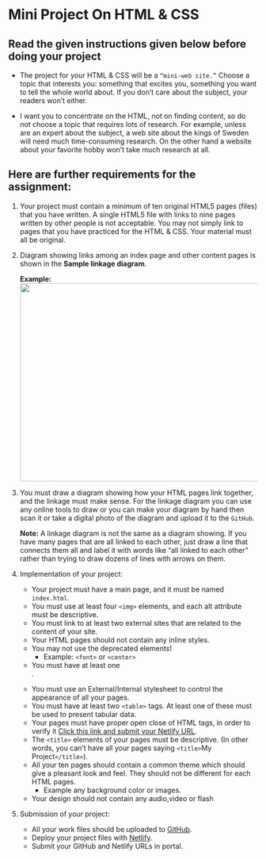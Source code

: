 # Mini Project On HTML & CSS

## Read the given instructions given below before doing your project

- The project for your HTML & CSS will be a `“mini-web site.”` Choose a topic that interests you: something that excites you, something you want to tell the whole world about. If you don’t care about the subject, your readers won’t either.

- I want you to concentrate on the HTML, not on finding content, so do not choose a topic that requires lots of research. For example, unless are an expert about the subject, a web site about the kings of Sweden will need much time-consuming research. On the other hand a website about your favorite hobby won’t take much research at all.

## Here are further requirements for the assignment:

1. Your project must contain a minimum of ten original HTML5 pages (files) that you have written. A single HTML5 file with links to nine pages written by other people is not acceptable. You may not simply link to pages that you have practiced for the HTML & CSS. Your material must all be original.

2. Diagram showing links among an index page and other content pages is shown in the <strong>Sample linkage diagram</strong>.

   <strong> Example:</strong> <img src="https://www.thetopsites.net/images/55397887-1.jpg" width=500 height=400>

3. You must draw a diagram showing how your HTML pages link together, and the linkage must make sense. For the linkage diagram you can use any online tools to draw or you can make your diagram by hand then scan it or take a digital photo of the diagram and upload it to the `GitHub`.

   <strong>Note:</strong> A linkage diagram is not the same as a diagram showing. If you have many pages that are all linked to each other, just draw a line that connects them all and label it with words like “all linked to each other” rather than trying to draw dozens of lines with arrows on them.

4. Implementation of your project:

   - Your project must have a main page, and it must be named `index.html`.
   - You must use at least four `<img>` elements, and each alt attribute must be descriptive.
   - You must link to at least two external sites that are related to the content of your site.
   - Your HTML pages should not contain any inline styles.
   - You may not use the deprecated elements!
     - Example: `<font>` or `<center>`
   - You must have at least one <form>.
   - You must use an External/Internal stylesheet to control the appearance of all your pages.
   - You must have at least two `<table>` tags. At least one of these must be used to present tabular data.
   - Your pages must have proper open close of HTML tags, in order to verify it [Click this link and submit your Netlify URL](http://validator.w3.org/).
   - The `<title>` elements of your pages must be descriptive. (In other words, you can’t have all your pages saying `<title>`My Project`</title>`).
   - All your ten pages should contain a common theme which should give a pleasant look and feel. They should not be different for each HTML pages.
     - Example any background color or images.
   - Your design should not contain any audio,video or flash

5. Submission of your project:
   - All your work files should be uploaded to [GitHub](https://github.com/).
   - Deploy your project files with [Netlify](https://www.netlify.com/).
   - Submit your GitHub and Netlify URLs in portal.
